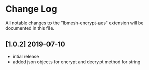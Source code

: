 # Change Log
All notable changes to the "lbmesh-encrypt-aes" extension will be documented in this file.

## [1.0.2] 2019-07-10
- intial release
- added json objects for encrypt and decrypt method for string